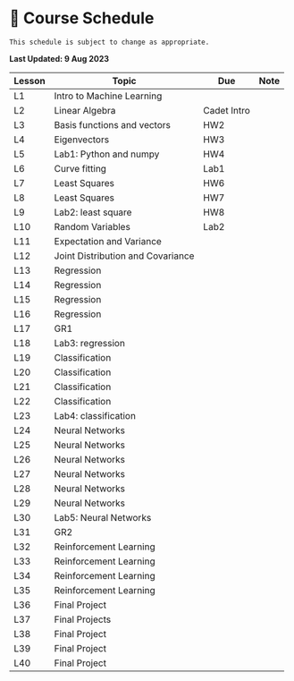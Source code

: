 # 📆 Course Schedule

```{note}
This schedule is subject to change as appropriate.
```
**Last Updated: 9 Aug 2023**

**Lesson**|  **Topic**                        | **Due**       | **Note**
----------|-----------------------------------|---------------|-----------
 L1       | Intro to Machine Learning         |               |           
 L2       | Linear Algebra                    | Cadet Intro   |           
 L3       | Basis functions and vectors       | HW2           |           
 L4       | Eigenvectors                      | HW3           |           
 L5       | Lab1: Python and numpy            | HW4           |           
 L6       | Curve fitting                     | Lab1          |           
 L7       | Least Squares                     | HW6           |           
 L8       | Least Squares                     | HW7           |           
 L9       | Lab2: least square                | HW8           |           
 L10      | Random Variables                  | Lab2          |    
 L11      | Expectation and Variance          |               |    
 L12      | Joint Distribution and Covariance |               |    
 L13      | Regression                        |               |    
 L14      | Regression                        |               |    
 L15      | Regression                        |               |    
 L16      | Regression                        |               |    
 L17      | GR1                               |               |    
 L18      | Lab3: regression                  |               |    
 L19      | Classification                    |                |    
 L20      | Classification                    |                |    
 L21      | Classification                    |                |    
 L22      | Classification                    |                |    
 L23      | Lab4: classification              |                |    
 L24      | Neural Networks                   |                |    
 L25      | Neural Networks                   |                |    
 L26      | Neural Networks                   |                |    
 L27      | Neural Networks                   |                |    
 L28      | Neural Networks                   |                |    
 L29      | Neural Networks                   |                |   
 L30      | Lab5: Neural Networks             |                |
 L31      | GR2                               |                |
 L32      | Reinforcement Learning            |                |
 L33      | Reinforcement Learning            |                |
 L34      | Reinforcement Learning            |                |
 L35      | Reinforcement Learning            |                |
 L36      | Final Project                     |                |
 L37      | Final Projects                    |                |
 L38      | Final Project                     |                |
 L39      | Final Project                     |                |
 L40      | Final Project                     |                |
